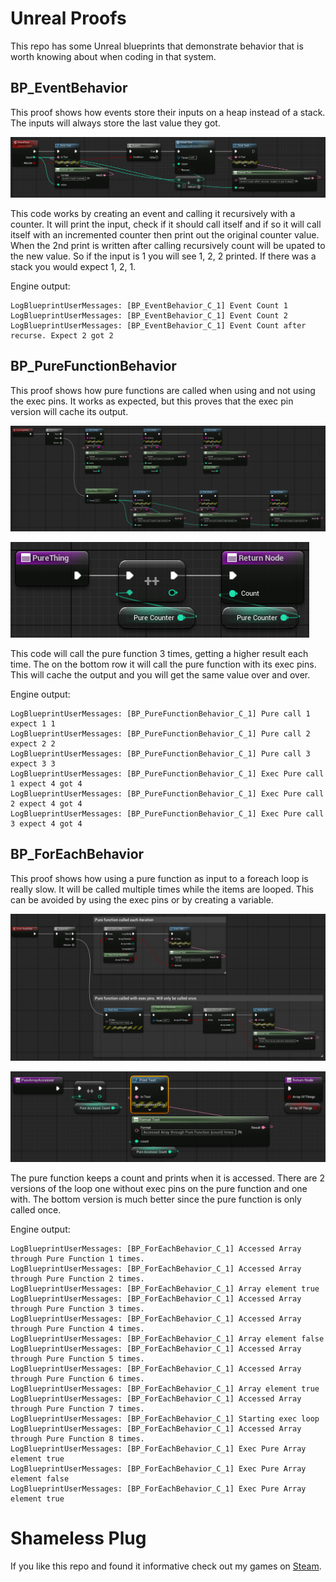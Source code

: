 # Unreal Proofs
This repo has some Unreal blueprints that demonstrate behavior that is worth knowing about when coding in that system.

## BP_EventBehavior
This proof shows how events store their inputs on a heap instead of a stack. The inputs will always store the last value they got.

![Proof Blueprint Image](Images/BP_EventBehavior.png)

This code works by creating an event and calling it recursively with a counter. It will print the input, check if it should call itself and if so it will call itself with an incremented counter then print out the original counter value. When the 2nd print is written after calling recursively count will be upated to the new value. So if the input is 1 you will see 1, 2, 2 printed. If there was a stack you would expect 1, 2, 1.

Engine output:
```
LogBlueprintUserMessages: [BP_EventBehavior_C_1] Event Count 1
LogBlueprintUserMessages: [BP_EventBehavior_C_1] Event Count 2
LogBlueprintUserMessages: [BP_EventBehavior_C_1] Event Count after recurse. Expect 2 got 2
```

## BP_PureFunctionBehavior
This proof shows how pure functions are called when using and not using the exec pins. It works as expected, but this proves that the exec pin version will cache its output.

![Proof Blueprint Image](Images/BP_PureFunctionBehavior.png)

![Proof Blueprint Image](Images/BP_PureFunctionBehavior_PureThing.png)

This code will call the pure function 3 times, getting a higher result each time. The on the bottom row it will call the pure function with its exec pins. This will cache the output and you will get the same value over and over.

Engine output:
```
LogBlueprintUserMessages: [BP_PureFunctionBehavior_C_1] Pure call 1 expect 1 1
LogBlueprintUserMessages: [BP_PureFunctionBehavior_C_1] Pure call 2 expect 2 2
LogBlueprintUserMessages: [BP_PureFunctionBehavior_C_1] Pure call 3 expect 3 3
LogBlueprintUserMessages: [BP_PureFunctionBehavior_C_1] Exec Pure call 1 expect 4 got 4
LogBlueprintUserMessages: [BP_PureFunctionBehavior_C_1] Exec Pure call 2 expect 4 got 4
LogBlueprintUserMessages: [BP_PureFunctionBehavior_C_1] Exec Pure call 3 expect 4 got 4
```

## BP_ForEachBehavior
This proof shows how using a pure function as input to a foreach loop is really slow. It will be called multiple times while the items are looped. This can be avoided by using the exec pins or by creating a variable.

![Proof Blueprint Image](Images/BP_ForEachBehavior.png)

![Proof Blueprint Image](Images/BP_ForEachBehavior_PureArrayAccessor.png)

The pure function keeps a count and prints when it is accessed. There are 2 versions of the loop one without exec pins on the pure function and one with. The bottom version is much better since the pure function is only called once.

Engine output:
```
LogBlueprintUserMessages: [BP_ForEachBehavior_C_1] Accessed Array through Pure Function 1 times.
LogBlueprintUserMessages: [BP_ForEachBehavior_C_1] Accessed Array through Pure Function 2 times.
LogBlueprintUserMessages: [BP_ForEachBehavior_C_1] Array element true
LogBlueprintUserMessages: [BP_ForEachBehavior_C_1] Accessed Array through Pure Function 3 times.
LogBlueprintUserMessages: [BP_ForEachBehavior_C_1] Accessed Array through Pure Function 4 times.
LogBlueprintUserMessages: [BP_ForEachBehavior_C_1] Array element false
LogBlueprintUserMessages: [BP_ForEachBehavior_C_1] Accessed Array through Pure Function 5 times.
LogBlueprintUserMessages: [BP_ForEachBehavior_C_1] Accessed Array through Pure Function 6 times.
LogBlueprintUserMessages: [BP_ForEachBehavior_C_1] Array element true
LogBlueprintUserMessages: [BP_ForEachBehavior_C_1] Accessed Array through Pure Function 7 times.
LogBlueprintUserMessages: [BP_ForEachBehavior_C_1] Starting exec loop
LogBlueprintUserMessages: [BP_ForEachBehavior_C_1] Accessed Array through Pure Function 8 times.
LogBlueprintUserMessages: [BP_ForEachBehavior_C_1] Exec Pure Array element true
LogBlueprintUserMessages: [BP_ForEachBehavior_C_1] Exec Pure Array element false
LogBlueprintUserMessages: [BP_ForEachBehavior_C_1] Exec Pure Array element true
```

# Shameless Plug
If you like this repo and found it informative check out my games on [Steam](https://store.steampowered.com/search/?publisher=Threax%20Software).